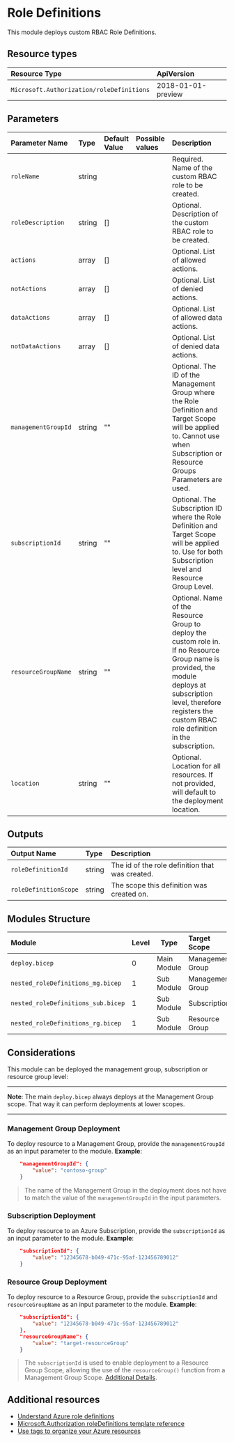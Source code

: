 # Role Definitions

This module deploys custom RBAC Role Definitions.

## Resource types

|Resource Type|ApiVersion|
|:--|:--|
|`Microsoft.Authorization/roleDefinitions`|2018-01-01-preview|

## Parameters

| Parameter Name | Type | Default Value | Possible values | Description |
| :-             | :-   | :-            | :-              | :-          |
| `roleName` | string | | | Required. Name of the custom RBAC role to be created.|
| `roleDescription` | string | [] | | Optional. Description of the custom RBAC role to be created.|
| `actions` | array | [] | | Optional. List of allowed actions.|
| `notActions` | array | [] | | Optional. List of denied actions.|
| `dataActions` | array | [] | | Optional. List of allowed data actions.|
| `notDataActions` | array | [] | | Optional. List of denied data actions.|
| `managementGroupId` | string | "" | | Optional. The ID of the Management Group where the Role Definition and Target Scope will be applied to. Cannot use when Subscription or Resource Groups Parameters are used. |
| `subscriptionId`    | string | ""            |                 | Optional. The Subscription ID where the Role Definition and Target Scope will be applied to. Use for both Subscription level and Resource Group Level. |
| `resourceGroupName` | string | "" | | Optional. Name of the Resource Group to deploy the custom role in. If no Resource Group name is provided, the module deploys at subscription level, therefore registers the custom RBAC role definition in the subscription. |
| `location` | string | "" | | Optional. Location for all resources. If not provided, will default to the deployment location. |

## Outputs

| Output Name | Type | Description |
| :-- | :-- | :-- |
| `roleDefinitionId` | string | The id of the role definition that was created. |
| `roleDefinitionScope` | string | The scope this definition was created on. |

## Modules Structure

| Module                             | Level | Type        | Target Scope     |
| :--------------------------------- | :---- | ----------- | :--------------- |
| `deploy.bicep`                     | 0     | Main Module | Management Group |
| `nested_roleDefinitions_mg.bicep`  | 1     | Sub Module  | Management Group |
| `nested_roleDefinitions_sub.bicep` | 1     | Sub Module  | Subscription     |
| `nested_roleDefinitions_rg.bicep`  | 1     | Sub Module  | Resource Group   |

## Considerations

This module can be deployed the management group, subscription or resource group level:

---

**Note**: The main `deploy.bicep` always deploys at the Management Group scope. That way it can perform deployments at lower scopes.

---

### Management Group Deployment

 To deploy resource to a Management Group, provide the `managementGroupId` as an input parameter to the module. **Example**:

```json
    "managementGroupId": {
    	"value": "contoso-group"
    }
```

> The name of the Management Group in the deployment does not have to match the value of the `managementGroupId` in the input parameters. 

### Subscription Deployment

 To deploy resource to an Azure Subscription, provide the `subscriptionId` as an input parameter to the module. **Example**:

```json
    "subscriptionId": {
    	"value": "12345678-b049-471c-95af-123456789012"
    }
```

### Resource Group Deployment

 To deploy resource to a Resource Group, provide the `subscriptionId` and `resourceGroupName` as an input parameter to the module. **Example**:

```json
    "subscriptionId": {
    	"value": "12345678-b049-471c-95af-123456789012"
    },
	"resourceGroupName": {
    	"value": "target-resourceGroup"
    }
```

>  The `subscriptionId` is used to enable deployment to a Resource Group Scope, allowing the use of the `resourceGroup()` function from a Management Group Scope. [Additional Details](https://github.com/Azure/bicep/pull/1420).

## Additional resources

- [Understand Azure role definitions](https://docs.microsoft.com/en-us/azure/role-based-access-control/role-definitions)
- [Microsoft.Authorization roleDefinitions template reference](https://docs.microsoft.com/en-us/azure/templates/microsoft.authorization/2018-01-01-preview/roledefinitions)
- [Use tags to organize your Azure resources](https://docs.microsoft.com/en-us/azure/azure-resource-manager/resource-group-using-tags)